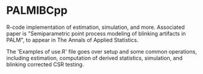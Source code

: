 # PALMIBCpp
R-code implementation of estimation, simulation, and more. Associated paper is "Semiparametric point process modeling of blinking artifacts in PALM", to appear in The Annals of Applied Statistics.

The 'Examples of use.R' file goes over setup and some common operations, including estimation, computation of derived statistics, simulation, and blinking corrected CSR testing.
